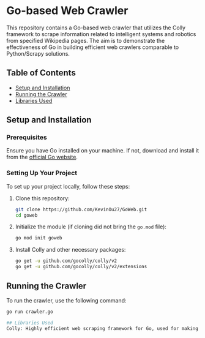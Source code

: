 # Go-based Web Crawler

This repository contains a Go-based web crawler that utilizes the Colly framework to scrape information related to intelligent systems and robotics from specified Wikipedia pages. The aim is to demonstrate the effectiveness of Go in building efficient web crawlers comparable to Python/Scrapy solutions.

## Table of Contents

- [Setup and Installation](#setup-and-installation)
- [Running the Crawler](#running-the-crawler)
- [Libraries Used](#libraries-used)

## Setup and Installation

### Prerequisites

Ensure you have Go installed on your machine. If not, download and install it from the [official Go website](https://golang.org/dl/).

### Setting Up Your Project

To set up your project locally, follow these steps:

1. Clone this repository:
    ```bash
    git clone https://github.com/KevinOu27/GoWeb.git
    cd goweb
    ```

2. Initialize the module (if cloning did not bring the `go.mod` file):
    ```bash
    go mod init goweb
    ```

3. Install Colly and other necessary packages:
    ```bash
    go get -u github.com/gocolly/colly/v2
    go get -u github.com/gocolly/colly/v2/extensions
    ```

## Running the Crawler

To run the crawler, use the following command:

```bash
go run crawler.go

## Libraries Used
Colly: Highly efficient web scraping framework for Go, used for making HTTP requests and parsing HTML.
